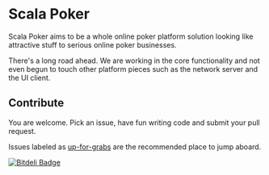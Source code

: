 # Scala Poker

Scala Poker aims to be a whole online poker platform solution looking like attractive stuff to serious online poker businesses.

There's a long road ahead. We are working in the core functionality and not even begun to touch other platform pieces such as the network server and the UI client.
  
## Contribute

You are welcome. Pick an issue, have fun writing code and submit your pull request.

Issues labeled as [up-for-grabs](http://github.com/rafanoronha/scala-poker/issues?labels=up-for-grabs&page=1&state=open) are the recommended place to jump aboard.


[![Bitdeli Badge](https://d2weczhvl823v0.cloudfront.net/rafanoronha/scala-poker/trend.png)](https://bitdeli.com/free "Bitdeli Badge")


